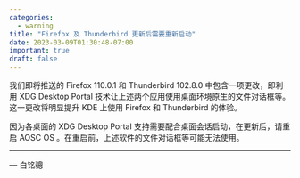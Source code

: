 ```yaml
---
categories:
  - warning
title: "Firefox 及 Thunderbird 更新后需要重新启动"
date: 2023-03-09T01:30:48-07:00
important: true
draft: false
---
```


我们即将推送的 Firefox 110.0.1 和 Thunderbird 102.8.0 中包含一项更改，即利用 XDG Desktop Portal 技术让上述两个应用使用桌面环境原生的文件对话框等。这一更改将明显提升 KDE 上使用 Firefox 和 Thunderbird 的体验。

因为各桌面的 XDG Desktop Portal 支持需要配合桌面会话启动，在更新后，请重启 AOSC OS 。在重启前，上述软件的文件对话框等可能无法使用。

---

— 白铭骢
